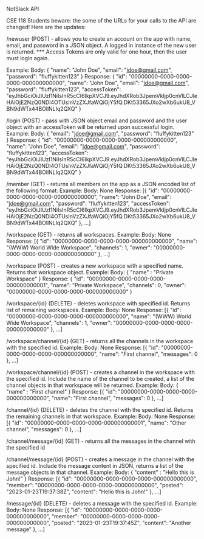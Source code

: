 NotSlack API 

CSE 118 Students beware: the some of the URLs for your calls to the API are changed! Here are the updates:

/newuser (POST) - allows you to create an account on the app with name, email, and password in a JSON object. A logged in instance of the new user is returned. 
*** Access Tokens are only valid for one hour, then the user must login again.

Example:
Body:
{
    "name": "John Doe",
    "email": "jdoe@gmail.com",
    "password": "fluffykitten123"
}
Response:
{
    "id": "00000000-0000-0000-0000-000000000000",
    "name": "John Doe",
    "email": "jdoe@gmail.com",
    "password": "fluffykitten123",
    "accessToken": "eyJhbGciOiJIUzI1NiIsInR5cCI6IkpXVCJ9.eyJhdXRob3JpemVkIjp0cnVlLCJleHAiOjE2NzQ0NDI4OTUsInVzZXJfaWQiOjY5fQ.DKt53365JXo2wXb6ukU8_VBN9dWTx44BOllNLIq2QXQ"
}


/login (POST) - pass with JSON object email and password and the user object with an accessToken will be returned upon successful login.
Example:
Body:
{
    "email": "jdoe@gmail.com",
    "password": "fluffykitten123"
}
Response:
{
    "id": "00000000-0000-0000-0000-000000000000",
    "name": "John Doe",
    "email": "jdoe@gmail.com",
    "password": "fluffykitten123",
    "accessToken": "eyJhbGciOiJIUzI1NiIsInR5cCI6IkpXVCJ9.eyJhdXRob3JpemVkIjp0cnVlLCJleHAiOjE2NzQ0NDI4OTUsInVzZXJfaWQiOjY5fQ.DKt53365JXo2wXb6ukU8_VBN9dWTx44BOllNLIq2QXQ"
}

/member (GET) - returns all members on the app as a JSON encoded list of the following format:
Example:
Body: None
Response:
[{
    "id": "00000000-0000-0000-0000-000000000000",
    "name": "John Doe",
    "email": "jdoe@gmail.com",
    "password": "fluffykitten123",
    "accessToken": "eyJhbGciOiJIUzI1NiIsInR5cCI6IkpXVCJ9.eyJhdXRob3JpemVkIjp0cnVlLCJleHAiOjE2NzQ0NDI4OTUsInVzZXJfaWQiOjY5fQ.DKt53365JXo2wXb6ukU8_VBN9dWTx44BOllNLIq2QXQ"
}, ...]

/workspace (GET) - returns all workspaces.
Example:
Body: None
Response:
[{
    "id": "00000000-0000-0000-0000-000000000000",
    "name": "(WWW) World Wide Workspace",
    "channels": 1,
    "owner": "00000000-0000-0000-0000-000000000000"
}, ...]


/workspace (POST) - creates a new workspace with a specified name. Returns that workspace object.
Example:
Body: 
{
    "name" : "Private Workspace"
}
Response:
{
    "id": "00000000-0000-0000-0000-000000000001",
    "name": "Private Workspace",
    "channels": 0,
    "owner": "00000000-0000-0000-0000-000000000000"
}

/workspace/{id} (DELETE) - deletes workspace with specified id. Returns list of remaining workspaces.
Example:
Body: None
Response:
[{
    "id": "00000000-0000-0000-0000-000000000000",
    "name": "(WWW) World Wide Workspace",
    "channels": 1,
    "owner": "00000000-0000-0000-0000-000000000000"
}, ...]

/workspace/channel/{id} (GET) - returns all the channels in the workspace with the specified id.
Example:
Body: None
Response: 
[{
    "id": "00000000-0000-0000-0000-000000000000",
    "name": "First channel",
    "messages": 0
}, ...]

/workspace/channel/{id} (POST) - creates a channel in the workspace with the specified id. Include the name of the channel to be created, a list of the channel objects in that workspace will be returned.
Example:
Body:
{
    "name" : "First channel"
}
Response:
[{
    "id": "00000000-0000-0000-0000-000000000000",
    "name": "First channel",
    "messages": 0
}, ...]

/channel/{id} (DELETE) - deletes the channel with the specified id. Returns the remaining channels in that workspace.
Example:
Body: None
Response: 
[{
    "id": "00000000-0000-0000-0000-000000000001",
    "name": "Other channel",
    "messages": 0
}, ...]


/channel/message/{id} (GET) - returns all the messages in the channel with the specified id

/channel/message/{id} (POST) - creates a message in the channel with the specified id. Include the message content in JSON, returns a list of the message objects in that channel.
Example:
Body:
{
    "content" : "Hello this is John!"
}
Response:
[{
    "id": "00000000-0000-0000-0000-000000000000",
    "member": "00000000-0000-0000-0000-000000000000",
    "posted": "2023-01-23T19:37:38Z",
    "content": "Hello this is John!"
}, ...]


/message/{id} (DELETE) - deletes a message with the specified id. 
Example:
Body: None
Response:
[{
    "id": "00000000-0000-0000-0000-000000000000",
    "member": "00000000-0000-0000-0000-000000000000",
    "posted": "2023-01-23T19:37:45Z",
    "content": "Another message"
}, ...]